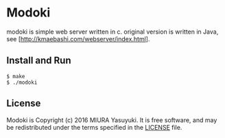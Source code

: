 # Modoki

modoki is simple web server written in c.
original version is written in Java,
see [http://kmaebashi.com/webserver/index.html].

Install and Run
---------------

```shell
$ make
$ ./modoki
```

License
-------
Modoki is Copyright (c) 2016 MIURA Yasuyuki. It is free
software, and may be redistributed under the terms specified in the
[LICENSE](/LICENSE) file.
